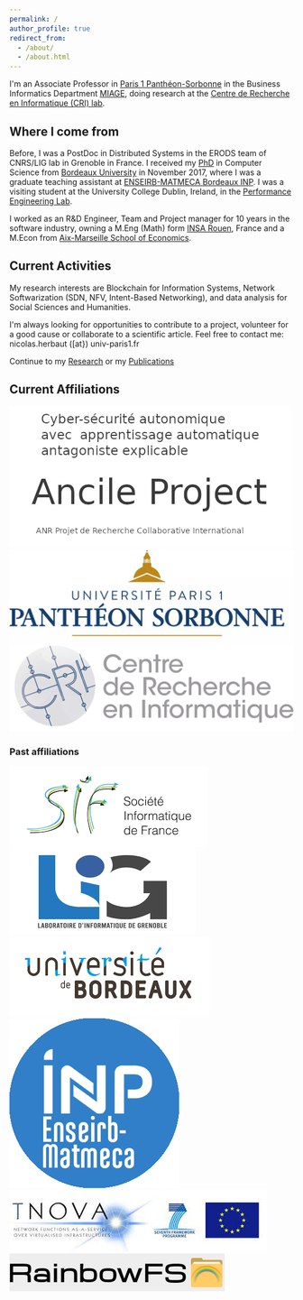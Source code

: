 ```yaml
---
permalink: /
author_profile: true
redirect_from: 
  - /about/
  - /about.html
---
```



I'm an Associate Professor in [Paris 1 Panthéon-Sorbonne](https://pantheonsorbonne.fr) in the Business Informatics Department [MIAGE](https://miage.pantheonsorbonne.fr), doing research at the [Centre de Recherche en Informatique (CRI) lab](https://cri.pantheonsorbonne.fr/).

## Where I come from

Before, I was a PostDoc in Distributed Systems in the ERODS team of CNRS/LIG lab in Grenoble in France. I received my [PhD](https://tel.archives-ouvertes.fr/tel-01668553) in Computer Science from [Bordeaux University](https://www.u-bordeaux.fr/) in November 2017, where I was a graduate teaching assistant at [ENSEIRB-MATMECA Bordeaux INP](https://enseirb-matmeca.bordeaux-inp.fr/fr). I was a visiting student at the University College Dublin, Ireland, in the [Performance Engineering Lab](https://pel.ucd.ie/index.php/Main_Page).

I worked as an R&D Engineer, Team and Project manager for 10 years in the software industry, owning a M.Eng (Math) form [INSA Rouen](https://www.insa-rouen.fr/), France and a M.Econ from [Aix-Marseille School of Economics](https://www.amse-aixmarseille.fr/en).

## Current Activities

My research interests are Blockchain for Information Systems, Network Softwarization (SDN, NFV, Intent-Based Networking), and data analysis for Social Sciences and Humanities.

I'm always looking for opportunities to contribute to a project, volunteer for a good cause or collaborate to a scientific article. Feel free to contact me: nicolas.herbaut ([at}) univ-paris1.fr

Continue to my [Research](/research) or my [Publications](/publications)

## Current Affiliations


<p float="left" class="largeaffil">
  <a href="https://anr.fr/fileadmin/aap/2023/selection/aapg-2023-ANR-FNR-selection.pdf"><img src="/_pages/ancile.webp" max-width="300" /></a>
  <a href="https://www.pantheonsorbonne.fr/"><img src="/_pages/pantheon.webp" max-width="300" /></a>
  <a href="https://cri.pantheonsorbonne.fr/"><img src="/_pages/cri.webp" max-width="300" /> </a>
</p>

### Past affiliations

<p float="left" class="smallaffil">
  <a href="https://societe-informatique-de-france.fr/"><img src="/_pages/img/SIF.png"  /></a>
  <a href="https://www.liglab.fr/"> <img src="/_pages/img/LIG.png"  /></a>
  <a href="https://www.u-bordeaux.fr/"><img src="/_pages/img/UBO.png"  /></a>
  <a href="https://enseirb-matmeca.bordeaux-inp.fr/fr"><img src="/_pages/img/inp.png"  /></a>
  <img src="/_pages/img/t-nova.png"  />
  <img src="/_pages/img/rainbowfs.png"  />
</p>

